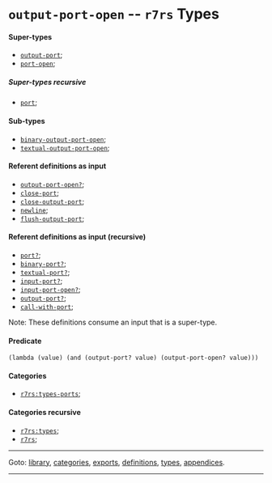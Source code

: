 

<a id='type__r7rs__output-port-open'></a>

# `output-port-open` -- `r7rs` Types


<a id='type__r7rs__output-port-open__super-types'></a>

#### Super-types

 * [`output-port`](../../r7rs/types/output-port.md#type__r7rs__output-port);
 * [`port-open`](../../r7rs/types/port-open.md#type__r7rs__port-open);


<a id='type__r7rs__output-port-open__super-types-recursive'></a>

##### Super-types recursive

 * [`port`](../../r7rs/types/port.md#type__r7rs__port);


<a id='type__r7rs__output-port-open__sub-types'></a>

#### Sub-types

 * [`binary-output-port-open`](../../r7rs/types/binary-output-port-open.md#type__r7rs__binary-output-port-open);
 * [`textual-output-port-open`](../../r7rs/types/textual-output-port-open.md#type__r7rs__textual-output-port-open);


<a id='type__r7rs__output-port-open__referent-definitions-input'></a>

#### Referent definitions as input

 * [`output-port-open?`](../../r7rs/definitions/output-port-open_3f.md#definition__r7rs__output-port-open_3f);
 * [`close-port`](../../r7rs/definitions/close-port.md#definition__r7rs__close-port);
 * [`close-output-port`](../../r7rs/definitions/close-output-port.md#definition__r7rs__close-output-port);
 * [`newline`](../../r7rs/definitions/newline.md#definition__r7rs__newline);
 * [`flush-output-port`](../../r7rs/definitions/flush-output-port.md#definition__r7rs__flush-output-port);


<a id='type__r7rs__output-port-open__referent-definitions-input-recursive'></a>

#### Referent definitions as input (recursive)

 * [`port?`](../../r7rs/definitions/port_3f.md#definition__r7rs__port_3f);
 * [`binary-port?`](../../r7rs/definitions/binary-port_3f.md#definition__r7rs__binary-port_3f);
 * [`textual-port?`](../../r7rs/definitions/textual-port_3f.md#definition__r7rs__textual-port_3f);
 * [`input-port?`](../../r7rs/definitions/input-port_3f.md#definition__r7rs__input-port_3f);
 * [`input-port-open?`](../../r7rs/definitions/input-port-open_3f.md#definition__r7rs__input-port-open_3f);
 * [`output-port?`](../../r7rs/definitions/output-port_3f.md#definition__r7rs__output-port_3f);
 * [`call-with-port`](../../r7rs/definitions/call-with-port.md#definition__r7rs__call-with-port);

Note:  These definitions consume an input that is a super-type.


<a id='type__r7rs__output-port-open__predicate'></a>

#### Predicate

````
(lambda (value) (and (output-port? value) (output-port-open? value)))
````


<a id='type__r7rs__output-port-open__categories'></a>

#### Categories

 * [`r7rs:types-ports`](../../r7rs/categories/r7rs_3a_types-ports.md#category__r7rs__r7rs_3a_types-ports);


<a id='type__r7rs__output-port-open__categories-recursive'></a>

#### Categories recursive

 * [`r7rs:types`](../../r7rs/categories/r7rs_3a_types.md#category__r7rs__r7rs_3a_types);
 * [`r7rs`](../../r7rs/categories/r7rs.md#category__r7rs__r7rs);

----

Goto: [library](../../r7rs/_index.md#library__r7rs), [categories](../../r7rs/categories/_index.md#toc__r7rs__categories), [exports](../../r7rs/exports/_index.md#toc__r7rs__exports), [definitions](../../r7rs/definitions/_index.md#toc__r7rs__definitions), [types](../../r7rs/types/_index.md#toc__r7rs__types), [appendices](../../r7rs/appendices/_index.md#toc__r7rs__appendices).

----

